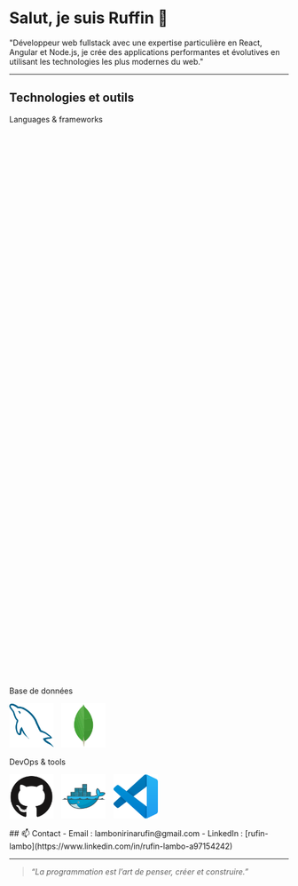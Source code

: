 # Salut, je suis Ruffin 👋

"Développeur web fullstack avec une expertise particulière en React, Angular et Node.js, je crée des applications performantes et évolutives en utilisant les technologies les plus modernes du web."

---

## Technologies et outils
 Languages & frameworks
<p float="left">
<!-- Ajouter le script pour SkillIcons -->
<script src="https://cdn.jsdelivr.net/npm/skill-icons@1.0.0/dist/index.js"></script>

<!-- Node.js -->
<i class="skill-icon skill-icon-nodejs" style="font-size: 80px; margin-right: 10px;"></i>

<!-- React -->
<i class="skill-icon skill-icon-react" style="font-size: 80px; margin-right: 10px;"></i>

<!-- Angular -->
<i class="skill-icon skill-icon-angular" style="font-size: 80px; margin-right: 10px;"></i>

<!-- TypeScript -->
<i class="skill-icon skill-icon-typescript" style="font-size: 80px; margin-right: 10px;"></i>

<!-- JavaScript -->
<i class="skill-icon skill-icon-javascript" style="font-size: 80px; margin-right: 10px;"></i>

<!-- NestJS -->
<i class="skill-icon skill-icon-nestjs" style="font-size: 80px; margin-right: 10px;"></i>

<!-- ExpressJS -->
<i class="skill-icon skill-icon-express" style="font-size: 80px; margin-right: 10px;"></i>

<!-- Spring Boot -->
<i class="skill-icon skill-icon-spring" style="font-size: 80px; margin-right: 10px;"></i>

<!-- PHP -->
<i class="skill-icon skill-icon-php" style="font-size: 80px; margin-right: 10px;"></i>

<!-- HTML5 -->
<i class="skill-icon skill-icon-html" style="font-size: 60px;"></i>


</p>
   Base de données
<p float="left">
<img src="https://raw.githubusercontent.com/devicons/devicon/master/icons/mysql/mysql-original.svg" alt="MySQL" width="80" height="80" style="margin-right:10px;"/>
  <img src="https://raw.githubusercontent.com/devicons/devicon/master/icons/mongodb/mongodb-original.svg" alt="MongoDB" width="80" height="80" />
</p>

DevOps & tools
<p float="left">
<img src="https://raw.githubusercontent.com/devicons/devicon/master/icons/github/github-original.svg" alt="Github" width="80" height="80" style="margin-right:10px;"/>
  <img src="https://raw.githubusercontent.com/devicons/devicon/master/icons/docker/docker-original.svg" alt="Docker" width="80" height="80" style="margin-right:10px;"/>
  <img src="https://raw.githubusercontent.com/devicons/devicon/master/icons/vscode/vscode-original.svg" alt="VSCode" width="80" height="80" />
 </p>
## 📫 Contact
- Email : lambonirinarufin@gmail.com  
- LinkedIn : [rufin-lambo](https://www.linkedin.com/in/rufin-lambo-a97154242)

---

> _“La programmation est l’art de penser, créer et construire.”_
